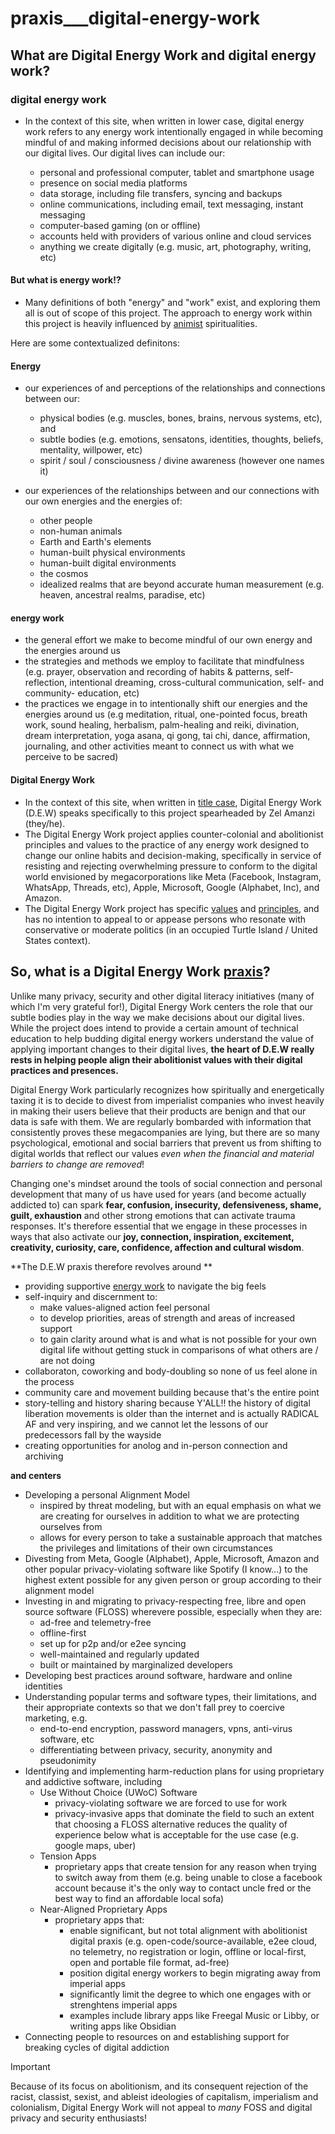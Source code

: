 # praxis___digital-energy-work

## What are Digital Energy Work and digital energy work?

### digital energy work
- In the context of this site, when written in lower case, digital energy work refers to any energy work intentionally engaged in while becoming mindful of and making informed decisions about our relationship with our digital lives. Our digital lives can include our:

  - personal and professional computer, tablet and smartphone usage
  - presence on social media platforms
  - data storage, including file transfers, syncing and backups
  - online communications, including email, text messaging, instant messaging
  - computer-based gaming (on or offline)
  - accounts held with providers of various online and cloud services
  - anything we create digitally (e.g. music, art, photography, writing, etc)


#### But what is energy work!?
- Many definitions of both "energy" and "work" exist, and exploring them all is out of scope of this project. The approach to energy work within this project is heavily influenced by [animist](https://en.wikipedia.org/wiki/Animism) spiritualities.

Here are some contextualized definitons:
#### Energy  
- our experiences of and perceptions of the relationships and connections between our:
    - physical bodies (e.g. muscles, bones, brains, nervous systems, etc), and
    - subtle bodies (e.g. emotions, sensatons, identities, thoughts, beliefs, mentality, willpower, etc)
    - spirit / soul / consciousness / divine awareness (however one names it)

- our experiences of the relationships between and our connections with our own energies and the energies of:
    - other people
    - non-human animals
    - Earth and Earth's elements
    - human-built physical environments
    - human-built digital environments
    - the cosmos
    - idealized realms that are beyond accurate human measurement (e.g. heaven, ancestral realms, paradise, etc)

#### **energy work** 
- the general effort we make to become mindful of our own energy and the energies around us
- the strategies and methods we employ to facilitate that mindfulness (e.g. prayer, observation and recording of habits & patterns, self-reflection, intentional dreaming, cross-cultural communication, self- and community- education, etc)
- the practices we engage in to intentionally shift our energies and the energies around us (e.g meditation, ritual, one-pointed focus, breath work, sound healing, herbalism, palm-healing and reiki, divination, dream interpretation, yoga asana, qi gong, tai chi, dance, affirmation, journaling, and other activities meant to connect us with what we perceive to be sacred)
  
#### Digital Energy Work
- In the context of this site, when written in [title case](https://apastyle.apa.org/style-grammar-guidelines/capitalization/title-case), Digital Energy Work (D.E.W) speaks specifically to this project spearheaded by Zel Amanzi (they/he). 
- The Digital Energy Work project applies counter-colonial and abolitionist principles and values to the practice of any energy work designed to change our online habits and decision-making, specifically in service of resisting and rejecting overwhelming pressure to conform to the digital world envisioned by megacorporations like Meta (Facebook, Instagram, WhatsApp, Threads, etc), Apple, Microsoft, Google (Alphabet, Inc), and Amazon.
- The Digital Energy Work project has specific [values](praxis___values.md) and [principles](praxis___principles.md), and has no intention to appeal to or appease persons who resonate with conservative or moderate politics (in an occupied Turtle Island / United States context).
  
## So, what is a Digital Energy Work [praxis](praxis.md)?
Unlike many privacy, security and other digital literacy initiatives (many of which I'm very grateful for!), Digital Energy Work centers the role that our subtle bodies play in the way we make decisions about our digital lives. While the project does intend to provide a certain amount of technical education to help budding digital energy workers understand the value of applying important changes to their digital lives, **the heart of D.E.W really rests in helping people align their abolitionist values with their digital practices and presences.** 

Digital Energy Work particularly recognizes how spiritually and energetically taxing it is to decide to divest from imperialist companies who invest heavily in making their users believe that their products are benign and that our data is safe with them. We are regularly bombarded with information that consistently proves these megacompanies are lying, but there are so many psychological, emotional and social barriers that prevent us from shifting to digital worlds that reflect our values _even when the financial and material barriers to change are removed_! 

Changing one's mindset around the tools of social connection and personal development that many of us have used for years (and become actually addicted to) can spark **fear, confusion, insecurity, defensiveness, shame, guilt, exhaustion** and other strong emotions that can activate trauma responses. It's therefore essential that we engage in these processes in ways that also activate our **joy, connection, inspiration, excitement, creativity, curiosity, care, confidence, affection and cultural wisdom**.  

**The D.E.W praxis therefore revolves around **
- providing supportive [energy work](#energy-work) to navigate the big feels
- self-inquiry and discernment to:
  - make values-aligned action feel personal
  - to develop priorities, areas of strength and areas of increased support
  - to gain clarity around what is and what is not possible for your own digital life without getting stuck in comparisons of what others are / are not doing
- collaboraton, coworking and body-doubling so none of us feel alone in the process
- community care and movement building because that's the entire point
- story-telling and history sharing because Y'ALL!! the history of digital liberation movements is older than the internet and is actually RADICAL AF and very inspiring, and we cannot let the lessons of our predecessors fall by the wayside
- creating opportunities for anolog and in-person connection and archiving
  
**and centers**
- Developing a personal Alignment Model 
  - inspired by threat modeling, but with an equal emphasis on what we are creating for ourselves in addition to what we are protecting ourselves from
  - allows for every person to take a sustainable approach that matches the privileges and limitations of their own circumstances
- Divesting from Meta, Google (Alphabet), Apple, Microsoft, Amazon and other popular privacy-violating software like Spotify (I know...) to the highest extent possible for any given person or group according to their alignment model
- Investing in and migrating to privacy-respecting free, libre and open source software (FLOSS) wherevere possible, especially when they are:
  - ad-free and telemetry-free
  - offline-first
  - set up for p2p and/or e2ee syncing 
  - well-maintained and regularly updated
  - built or maintained by marginalized developers
- Developing best practices around software, hardware and online identities 
- Understanding popular terms and software types, their limitations, and their appropriate contexts so that we don't fall prey to coercive marketing, e.g. 
  - end-to-end encryption, password managers, vpns, anti-virus software, etc
  - differentiating between privacy, security, anonymity and pseudonimity 
- Identifying and implementing harm-reduction plans for using proprietary and addictive software, including 
  - Use Without Choice (UWoC) Software
    - privacy-violating software we are forced to use for work
    - privacy-invasive apps that dominate the field to such an extent that choosing a FLOSS alternative reduces the quality of experience below what is acceptable for the use case (e.g. google maps, uber)
  - Tension Apps
    - proprietary apps that create tension for any reason when trying to switch away from them (e.g. being unable to close a facebook account because it's the only way to contact uncle fred or the best way to find an affordable local sofa)
  - Near-Aligned Proprietary Apps 
    - proprietary apps that:
      - enable significant, but not total alignment with abolitionist digital praxis (e.g. open-code/source-available, e2ee cloud, no telemetry, no registration or login, offline or local-first, open and portable file format, ad-free)
      - position digital energy workers to begin migrating away from imperial apps
      - significantly limit the degree to which one engages with or strenghtens imperial apps
      - examples include library apps like Freegal Music or Libby, or writing apps like Obsidian
- Connecting people to resources on and establishing support for breaking cycles of digital addiction

> [!IMPORTANT]  
> Because of its focus on abolitionism, and its consequent rejection of the racist, classist, sexist, and ableist ideologies of capitalism, imperialism and colonialism, Digital Energy Work will not appeal to _many_ FOSS and digital privacy and security enthusiasts!
